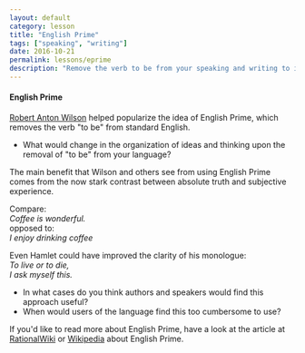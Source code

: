 ```yaml
---
layout: default
category: lesson
title: "English Prime"
tags: ["speaking", "writing"]
date: 2016-10-21
permalink: lessons/eprime
description: "Remove the verb to be from your speaking and writing to improve clarity"
---
```

#### English Prime
<a href="https://en.wikipedia.org/wiki/Robert_Anton_Wilson" target="_blank">Robert Anton Wilson</a> helped popularize the idea of English Prime, which removes the verb "to be" from standard English.

- What would change in the organization of ideas and thinking upon the removal of "to be" from your language?

The main benefit that Wilson and others see from using English Prime comes from the now stark contrast between absolute truth and subjective experience. 

Compare:  
*Coffee is wonderful.*  
opposed to:  
*I enjoy drinking coffee*

Even Hamlet could have improved the clarity of his monologue:  
*To live or to die,  
I ask myself this.*

- In what cases do you think authors and speakers would find this approach useful?
- When would users of the language find this too cumbersome to use? 

If you'd like to read more about English Prime, have a look at the article at <a href="http://rationalwiki.org/wiki/E-Prime" target="_blank">RationalWiki</a> or <a href="https://en.wikipedia.org/wiki/E-Prime" target="_blank">Wikipedia</a> about English Prime.